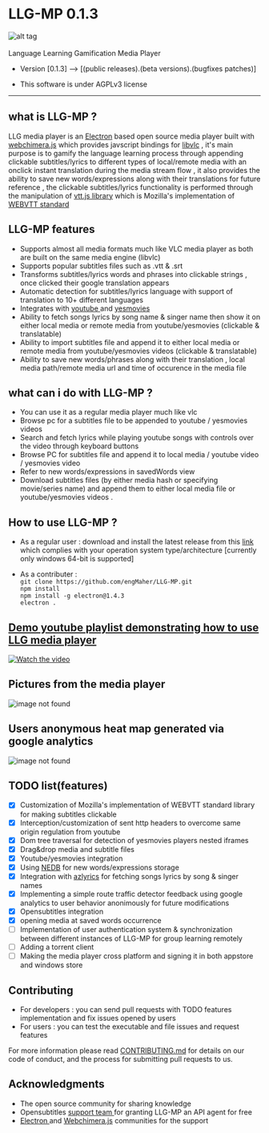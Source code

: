 # LLG-MP 0.1.3

![alt tag](https://i.imgur.com/kDqOC8w.png)
<br>
<br>
Language Learning Gamification Media Player 

* Version [0.1.3] --> [(public releases).(beta versions).(bugfixes patches)]

* This software is under  AGPLv3 license 

______________________________________________________________________________________________________________________________
## what is LLG-MP ? 

LLG media player is an <a href="https://electronjs.org/">Electron</a> based open source media player built with <a href="https://github.com/RSATom/WebChimera.js">webchimera.js</a> which provides javscript bindings for <a href="https://www.videolan.org/vlc/libvlc.html">libvlc</a>  , 
it's main purpose is to gamify the language learning process through appending clickable subtitles/lyrics to different types of local/remote media with an onclick instant translation during the media stream flow , it also provides the ability to save new words/expressions along with their translations for future reference , 
the clickable subtitles/lyrics functionality is performed through the manipulation of <a href="https://github.com/mozilla/vtt.js?files=1">vtt.js library</a> which is Mozilla's implementation of <a href="https://en.wikipedia.org/wiki/WebVTT">WEBVTT standard</a> <br>


## LLG-MP features 
* Supports almost all media formats much like VLC media player as both are built on the same media engine (libvlc)  
* Supports popular subtitles files such as .vtt & .srt
* Transforms subtitles/lyrics words and phrases into clickable strings , once clicked their google translation appears 
* Automatic detection for subtitles/lyrics language with support of translation to 10+ different languages 
* Integrates with <a href="https://www.youtube.com"> youtube </a> and <a href="https://yesmovies.to/"> yesmovies </a> 
* Ability to fetch songs lyrics by song name & singer name then show it on either local media or remote media from youtube/yesmovies (clickable & translatable)
* Ability to import subtitles file and append it to either local media or remote media from youtube/yesmovies videos (clickable & translatable)
* Ability to save new words/phrases along with their translation , local media path/remote media url and time of occurence in the media file

## what can i do with LLG-MP ?
* You can use it as a regular media player much like vlc 
* Browse pc for a subtitles file to be appended to youtube / yesmovies videos 
* Search and fetch lyrics while playing youtube songs with controls over the video through keyboard buttons 
* Browse PC for subtitles file and append it to local media / youtube video / yesmovies video 
* Refer to new words/expressions in savedWords view 
* Download subtitles files (by either media hash or specifying movie/series name) and append them to either local media file or youtube/yesmovies videos . 

## How to use LLG-MP ? 
* As a regular user : download and install the latest release from this <a href="https://github.com/engMaher/LLG-MP/releases">link</a> which complies with your operation system type/architecture [currently only windows 64-bit is supported] 

* As a contributer :      
``` git clone https://github.com/engMaher/LLG-MP.git ``` <br>
                           ``` npm install ``` <br>
                           ``` npm install -g electron@1.4.3 ``` <br>
                           ``` electron . ```
                        

## [Demo youtube playlist demonstrating how to use LLG media player](https://www.youtube.com/watch?v=irOc8Un86pM&list=PLElD1l78qwgrAVCFHVvIUqh9zhY13JpnK&index=1)

[![Watch the video](https://i.imgur.com/QSuecRg.png)](https://www.youtube.com/watch?v=irOc8Un86pM&list=PLElD1l78qwgrAVCFHVvIUqh9zhY13JpnK&index=1)

## Pictures from the media player 
![image not found](https://i.imgur.com/lbv4xl6.jpg)

## Users anonymous heat map generated via google analytics 
![image not found](https://i.imgur.com/QXpaCzQ.png)



## TODO list(features) 
- [x] Customization of Mozilla's implementation of WEBVTT standard library for making subtitles clickable
- [x] Interception/customization of sent http headers to overcome same origin regulation from youtube 
- [x] Dom tree traversal for detection of yesmovies players nested iframes 
- [x] Drag&drop media and subtitle files
- [x] Youtube/yesmovies integration 
- [x] Using <a href="https://github.com/louischatriot/nedb">NEDB</a> for new words/expressions storage
- [x] Integration with <a href="https://www.azlyrics.com/">azlyrics</a> for fetching songs lyrics by song & singer names
- [x] Implementing a simple route traffic detector feedback using google analytics to user behavior anonimously for future modifications
- [x] Opensubtitles integration 
- [x] opening media at saved words occurrence 
- [ ] Implementation of user authentication system & synchronization between different instances of LLG-MP for group learning remotely  
- [ ] Adding a torrent client 
- [ ] Making the media player cross platform and signing it in both appstore and windows store 

## Contributing
- For developers : you can send pull requests with TODO features implementation and fix issues opened by users
- For users : you can test the executable and file issues and request features 

For more information please read [CONTRIBUTING.md](https://gist.github.com/engMaher/6a6080973f2c7be7285aeec17bce4c56) for details on our code of conduct, and the process for submitting pull requests to us.

## Acknowledgments

- The open source community for sharing knowledge 
- Opensubtitles <a href="http://trac.opensubtitles.org/projects/opensubtitles/wiki/DevReadFirst"> support team </a> for granting LLG-MP an API agent for free
- <a href="https://electronjs.org/community"> Electron </a> and <a href="https://github.com/RSATom/WebChimera.js">Webchimera.js</a> communities for the support
